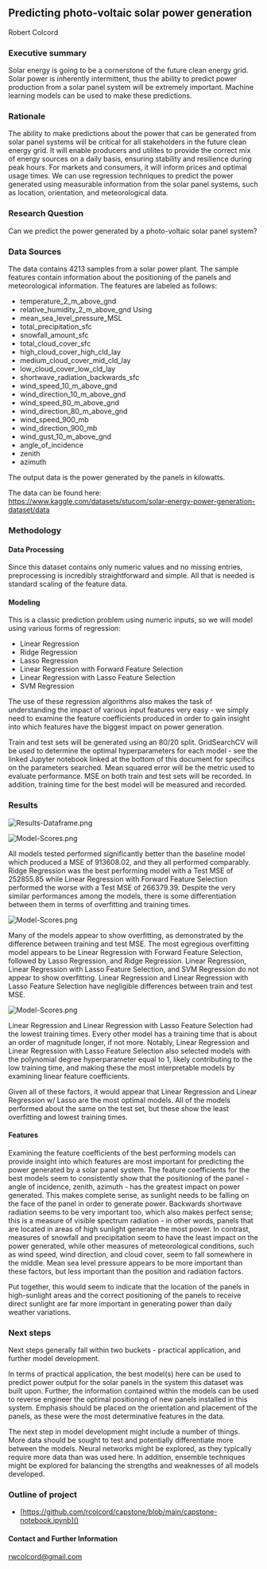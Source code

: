 ## Predicting photo-voltaic solar power generation

Robert Colcord

### Executive summary
Solar energy is going to be a cornerstone of the future clean energy grid. Solar power is inherently intermittent, thus the ability to predict power production from a solar panel system will be extremely important. Machine learning models can be used to make these predictions.

### Rationale
The ability to make predictions about the power that can be generated from solar panel systems will be critical for all stakeholders in the future clean energy grid. It will enable producers and utilites to provide the correct mix of energy sources on a daily basis, ensuring stability and resilience during peak hours. For markets and consumers, it will inform prices and optimal usage times. We can use regression techniques to predict the power generated using measurable information from the solar panel systems, such as location, orientation, and meteorological data.

### Research Question
Can we predict the power generated by a photo-voltaic solar panel system?

### Data Sources
The data contains 4213 samples from a solar power plant. The sample features contain information about the positioning of the panels and meteorological information. The features are labeled as follows:
- temperature_2_m_above_gnd
- relative_humidity_2_m_above_gnd Using
- mean_sea_level_pressure_MSL
- total_precipitation_sfc
- snowfall_amount_sfc
- total_cloud_cover_sfc
- high_cloud_cover_high_cld_lay
- medium_cloud_cover_mid_cld_lay
- low_cloud_cover_low_cld_lay
- shortwave_radiation_backwards_sfc
- wind_speed_10_m_above_gnd
- wind_direction_10_m_above_gnd
- wind_speed_80_m_above_gnd
- wind_direction_80_m_above_gnd
- wind_speed_900_mb
- wind_direction_900_mb
- wind_gust_10_m_above_gnd
- angle_of_incidence
- zenith
- azimuth

The output data is the power generated by the panels in kilowatts.

The data can be found here:
https://www.kaggle.com/datasets/stucom/solar-energy-power-generation-dataset/data

### Methodology
#### Data Processing
Since this dataset contains only numeric values and no missing entries, preprocessing is incredibly straightforward and simple. All that is needed is standard scaling of the feature data.

#### Modeling
This is a classic prediction problem using numeric inputs, so we will model using various forms of regression:
- Linear Regression
- Ridge Regression
- Lasso Regression
- Linear Regression with Forward Feature Selection
- Linear Regression with Lasso Feature Selection
- SVM Regression

The use of these regression algorithms also makes the task of understanding the impact of various input features very easy - we simply need to examine the feature coefficients produced in order to gain insight into which features have the biggest impact on power generation.

Train and test sets will be generated using an 80/20 split. GridSearchCV will be used to determine the optimal hyperparameters for each model - see the linked Jupyter notebook linked at the bottom of this document for specifics on the parameters searched. Mean squared error will be the metric used to evaluate performance. MSE on both train and test sets will be recorded. In addition, training time for the best model will be measured and recorded.

### Results

![Results-Dataframe.png](https://github.com/rcolcord/capstone/blob/main/images/results.png)

![Model-Scores.png](https://github.com/rcolcord/capstone/blob/main/images/test_mse.png)

All models tested performed significantly better than the baseline model which produced a MSE of 913608.02, and they all performed comparably. Ridge Regression was the best performing model with a Test MSE of 252855.85 while Linear Regression with Forward Feature Selection performed the worse with a Test MSE of 266379.39. Despite the very similar performances among the models, there is some differentiation between them in terms of overfitting and training times.

![Model-Scores.png](https://github.com/rcolcord/capstone/blob/main/images/overfit.png)

Many of the models appear to show overfitting, as demonstrated by the difference between training and test MSE. The most egregious overfitting model appears to be Linear Regression with Forward Feature Selection, followed by Lasso Regression, and Ridge Regression. Linear Regression, Linear Regression with Lasso Feature Selection, and SVM Regression do not appear to show overfitting. Linear Regression and Linear Regression with Lasso Feature Selection have negligible differences between train and test MSE.

![Model-Scores.png](https://github.com/rcolcord/capstone/blob/main/images/train_time.png)

Linear Regression and Linear Regression with Lasso Feature Selection had the lowest training times. Every other model has a training time that is about an order of magnitude longer, if not more. 
Notably, Linear Regression and Linear Regression with Lasso Feature Selection also selected models with the polynomial degree hyperparameter equal to 1, likely contributing to the low training time, and making these the most interpretable models by examining linear feature coefficients.

Given all of these factors, it would appear that Linear Regression and Linear Regression w/ Lasso are the most optimal models. All of the models performed about the same on the test set, but these show the least overfitting and lowest training times.

#### Features

Examining the feature coefficients of the best performing models can provide insight into which features are most important for predicting the power generated by a solar panel system. The feature coefficients for the best models seem to consistently show that the positioning of the panel - angle of incidence, zenith, azimuth - has the greatest impact on power generated. This makes complete sense, as sunlight needs to be falling on the face of the panel in order to generate power. Backwards shortwave radiation seems to be very important too, which also makes perfect sense; this is a measure of visible spectrum radiation - in other words, panels that are located in areas of high sunlight generate the most power. In contrast, measures of snowfall and precipitation seem to have the least impact on the power generated, while other measures of meteorological conditions, such as wind speed, wind direction, and cloud cover, seem to fall somewhere in the middle. Mean sea level pressure appears to be more important than these factors, but less important than the position and radiation factors.

Put together, this would seem to indicate that the location of the panels in high-sunlight areas and the correct positioning of the panels to receive direct sunlight are far more important in generating power than daily weather variations.

### Next steps
Next steps generally fall within two buckets - practical application, and further model development.

In terms of practical application, the best model(s) here can be used to predict power output for the solar panels in the system this dataset was built upon. Further, the information contained within the models can be used to reverse engineer the optimal positioning of new panels installed in this system. Emphasis should be placed on the orientation and placement of the panels, as these were the most determinative features in the data.

The next step in model development might include a number of things. More data should be sought to test and potentially differentiate more between the models. Neural networks might be explored, as they typically require more data than was used here. In addition, ensemble techniques might be explored for balancing the strengths and weaknesses of all models developed.

### Outline of project

- [https://github.com/rcolcord/capstone/blob/main/capstone-notebook.ipynb]()


#### Contact and Further Information
rwcolcord@gmail.com
